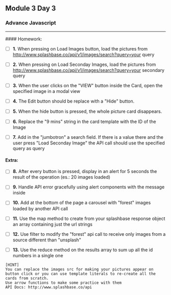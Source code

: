 ## Module 3 Day 3

### Advance Javascript

<hr/>
#### Homework:

- [ ] **1.**
      When pressing on Load Images button, load the pictures from http://www.splashbase.co/api/v1/images/search?query=your query

- [ ] **2.**
      When pressing on Load Seconday Images, load the pictures from http://www.splashbase.co/api/v1/images/search?query=your secondary query

- [ ] **3.**
      When the user clicks on the "VIEW" button inside the Card, open the specified image in a modal view

- [ ] **4.**
      The Edit button should be replace with a "Hide" button.

- [ ] **5.**
      When the hide button is pressed, the whole picture card disappears.

- [ ] **6.**
      Replace the "9 mins" string in the card template with the ID of the Image

- [ ] **7.**
      Add in the "jumbotron" a search field. If there is a value there and the user press "Load Seconday Image" the API call should use the specified query as query

#### Extra:

- [ ] **8.**
      After every button is pressed, display in an alert for 5 seconds the result of the operation (es.: 20 images loaded)

- [ ] **9.**
      Handle API error gracefully using alert components with the message inside

- [ ] **10.**
      Add at the bottom of the page a carousel with "forest" images loaded by another API call

- [ ] **11.**
      Use the map method to create from your splashbase response object an array containing just the url strings

- [ ] **12.**
      Use filter to modify the "forest" api call to receive only images from a source different than "unsplash"

- [ ] **13.**
      Use the reduce method on the results array to sum up all the id numbers in a single one

```
[HINT]
You can replace the images src for making your pictures appear on button click or you can use template literals to re-create all the cards from scratch.
Use arrow functions to make some practice with them
API Docs: http://www.splashbase.co/api
```
